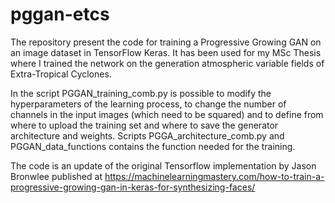# pggan-etcs
The repository present the code for training a Progressive Growing GAN on an image dataset in TensorFlow Keras. It has been used for my MSc Thesis where I trained the network on the generation atmospheric variable fields of Extra-Tropical Cyclones. 

In the script PGGAN_training_comb.py is possible to modify the hyperparameters of the learning process, to change the number of channels in the input images (which need to be squared) and to define from where to upload the training set and where to save the generator architecture and weights. Scripts PGGA_architecture_comb.py and PGGAN_data_functions contains the function needed for the training.

The code is an update of the original Tensorflow implementation by Jason Bronwlee published at https://machinelearningmastery.com/how-to-train-a-progressive-growing-gan-in-keras-for-synthesizing-faces/

